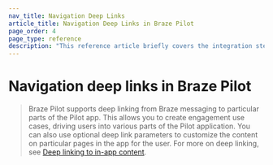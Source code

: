 ```yaml
---
nav_title: Navigation Deep Links
article_title: Navigation Deep Links in Braze Pilot
page_order: 4
page_type: reference
description: "This reference article briefly covers the integration steps required from your engineers or developers."
---
```


# Navigation deep links in Braze Pilot

> Braze Pilot supports deep linking from Braze messaging to particular parts of the Pilot app. This allows you to create engagement use cases, driving users into various parts of the Pilot application. You can also use optional deep link parameters to customize the content on particular pages in the app for the user. For more on deep linking, see [Deep linking to in-app content]({{site.baseurl}}/user_guide/personalization_and_dynamic_content/deep_linking_to_in-app_content/#what-is-deep-linking).

